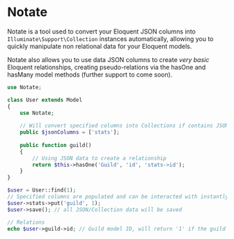 # Notate

Notate is a tool used to convert your Eloquent JSON columns into `Illuminate\Support\Collection` instances automatically, allowing you to quickly manipulate non relational data for your Eloquent models.

Notate also allows you to use data JSON columns to create *very basic* Eloquent relationships, creating pseudo-relations via the hasOne and hasMany model methods (further support to come soon).

```php
use Notate;

class User extends Model
{
    use Notate;
    
    // Will convert specified columns into Collections if contains JSON data
    public $jsonColumns = ['stats'];
    
    public function guild()
    {
        // Using JSON data to create a relationship
        return $this->hasOne('Guild', 'id', 'stats->id');
    }
}

$user = User::find(1);
// Specified columns are populated and can be interacted with instantly
$user->stats->put('guild', 1);
$user->save(); // all JSON/Collection data will be saved

// Relations
echo $user->guild->id; // Guild model ID, will return '1' if the guild exists
```